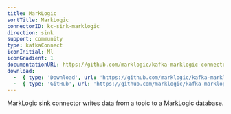 ```yaml
---
title: MarkLogic
sortTitle: MarkLogic
connectorID: kc-sink-marklogic
direction: sink
support: community
type: kafkaConnect
iconInitial: Ml
iconGradient: 1
documentationURL: https://github.com/marklogic/kafka-marklogic-connector
download:
  -  { type: 'Download', url: 'https://github.com/marklogic/kafka-marklogic-connector/releases' }
  -  { type: 'GitHub', url: 'https://github.com/marklogic/kafka-marklogic-connector' }
---
```

MarkLogic sink connector writes data from a topic to a MarkLogic database.


